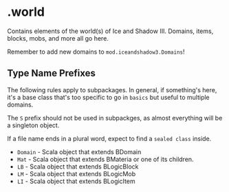 # .world

Contains elements of the world(s) of Ice and Shadow III. Domains, items, blocks, mobs, and more all go here.

Remember to add new domains to `mod.iceandshadow3.Domains`!

## Type Name Prefixes

The following rules apply to subpackages. In general, if something's here, it's a base class that's too specific to go in `basics` but useful to multiple domains.

The `S` prefix should not be used in subpackges, as almost everything will be a singleton object.

If a file name ends in a plural word, expect to find a `sealed class` inside.

* `Domain` - Scala object that extends BDomain
* `Mat` - Scala object that extends BMateria or one of its children.
* `LB` - Scala object that extends BLogicBlock
* `LM` - Scala object that extends BLogicMob
* `LI` - Scala object that extends BLogicItem